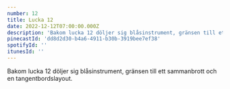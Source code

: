 ```yaml
---
number: 12
title: Lucka 12
date: 2022-12-12T07:00:00.000Z
description: 'Bakom lucka 12 döljer sig blåsinstrument, gränsen till ett sammanbrott och en tangentbordslayout.'
pinecastId: 'dd8d2d30-b4a6-4911-b30b-3919bee7ef38'
spotifyId: ''
itunesId: ''
---
```


Bakom lucka 12 döljer sig blåsinstrument, gränsen till ett sammanbrott och en tangentbordslayout.
